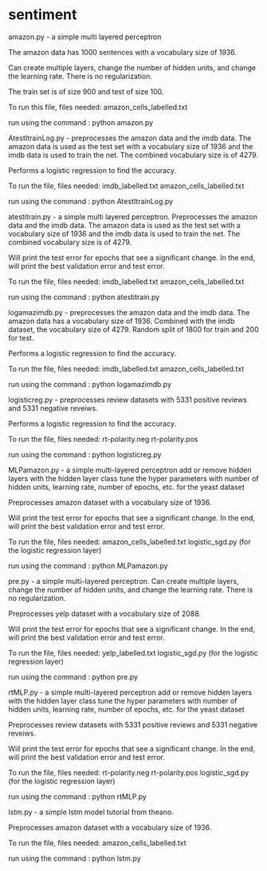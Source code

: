 # sentiment

amazon.py  -  a simple multi layered perceptron 

The amazon data has 1000 sentences with a vocabulary size of 1936. 

Can create multiple layers, change the number of hidden units, and change the learning rate. There is no regularization.

The train set is of size 900 and test of size 100.

To run this file, files needed:
amazon_cells_labelled.txt

run using the command : python amazon.py

AtestItrainLog.py   -   preprocesses the amazon data and the imdb data. The amazon data is used as the test set with a vocabulary size of 1936 and the imdb data is used to train the net. The combined vocabulary size is of 4279. 

Performs a logistic regression to find the accuracy.

To run the file, files needed:
imdb_labelled.txt
amazon_cells_labelled.txt

run using the command : python AtestItrainLog.py

atestitrain.py  - a simple multi layered perceptron. Preprocesses the amazon data and the imdb data. The amazon data is used as the test set with a vocabulary size of 1936 and the imdb data is used to train the net. The combined vocabulary size is of 4279. 

Will print the test error for epochs that see a significant change.
In the end, will print the best validation error and test error.

To run the file, files needed:
imdb_labelled.txt
amazon_cells_labelled.txt

run using the command : python atestitrain.py



logamazimdb.py   -   preprocesses the amazon data and the imdb data. The amazon data has a vocabulary size of 1936. Combined with the imdb dataset, the vocabulary size of 4279. Random split of 1800 for train and 200 for test. 

Performs a logistic regression to find the accuracy.

To run the file, files needed:
imdb_labelled.txt
amazon_cells_labelled.txt

run using the command : python logamazimdb.py



logisticreg.py   -   preprocesses review datasets with 5331 positive reviews and 5331 negative reveiws.

Performs a logistic regression to find the accuracy.

To run the file, files needed:
rt-polarity.neg
rt-polarity.pos

run using the command : python logisticreg.py


MLPamazon.py  -  a simple multi-layered perceptron
add or remove hidden layers with the hidden layer class
tune the hyper parameters with number of hidden units, learning rate, number of epochs, etc. for the yeast dataset

Preprocesses amazon dataset with a vocabulary size of 1936.

Will print the test error for epochs that see a significant change.
In the end, will print the best validation error and test error.

To run the file, files needed:
amazon_cells_labelled.txt
logistic_sgd.py (for the logistic regression layer)

run using the command : python MLPamazon.py


pre.py  -  a simple multi-layered perceptron. Can create multiple layers, change the number of hidden units, and change the learning rate. There is no regularization.

Preprocesses yelp dataset with a vocabulary size of 2088.

Will print the test error for epochs that see a significant change.
In the end, will print the best validation error and test error.

To run the file, files needed:
yelp_labelled.txt
logistic_sgd.py (for the logistic regression layer)

run using the command : python pre.py



rtMLP.py  -  a simple multi-layered perceptron
add or remove hidden layers with the hidden layer class
tune the hyper parameters with number of hidden units, learning rate, number of epochs, etc. for the yeast dataset

Preprocesses review datasets with 5331 positive reviews and 5331 negative reveiws.

Will print the test error for epochs that see a significant change.
In the end, will print the best validation error and test error.

To run the file, files needed:
rt-polarity.neg
rt-polarity.pos
logistic_sgd.py (for the logistic regression layer)

run using the command : python rtMLP.py


lstm.py   -  a simple lstm model tutorial from theano.

Preprocesses amazon dataset with a vocabulary size of 1936.

To run the file, files needed:
amazon_cells_labelled.txt

run using the command : python lstm.py
